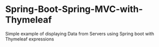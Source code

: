 # Spring-Boot-Spring-MVC-with-Thymeleaf
Simple example of displaying Data from Servers using Spring boot with Thymeleaf expressions
